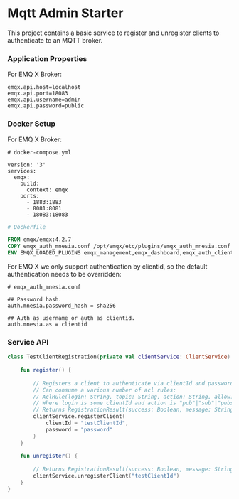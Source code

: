 # Mqtt Admin Starter

This project contains a basic service to register and unregister clients to authenticate to an MQTT broker.

### Application Properties
For EMQ X Broker:

```properties
emqx.api.host=localhost
emqx.api.port=18083
emqx.api.username=admin
emqx.api.password=public
```

### Docker Setup
For EMQ X Broker:

```shell
# docker-compose.yml

version: '3'
services:
  emqx:
    build:
      context: emqx
    ports:
      - 1883:1883
      - 8081:8081
      - 18083:18083
```

```dockerfile
# Dockerfile

FROM emqx/emqx:4.2.7
COPY emqx_auth_mnesia.conf /opt/emqx/etc/plugins/emqx_auth_mnesia.conf
ENV EMQX_LOADED_PLUGINS emqx_management,emqx_dashboard,emqx_auth_clientid,emqx_auth_mnesia
```

For EMQ X we only support authentication by clientid, so the default authentication needs to be overridden:
```shell
# emqx_auth_mnesia.conf

## Password hash.
auth.mnesia.password_hash = sha256

## Auth as username or auth as clientid.
auth.mnesia.as = clientid
```

### Service API

```kotlin
class TestClientRegistration(private val clientService: ClientService) {
    
    fun register() {
        
        // Registers a client to authenticate via clientId and password. 
        // Can consume a various number of acl rules: 
        // AclRule(login: String, topic: String, action: String, allow: Boolean)
        // Where login is some clientId and action is "pub"|"sub"|"pubsub"
        // Returns RegistrationResult(success: Boolean, message: String?)
        clientService.registerClient(
            clientId = "testClientId",
            password = "password"
        )
    }
    
    fun unregister() {
        
        // Returns RegistrationResult(success: Boolean, message: String?)
        clientService.unregisterClient("testClientId") 
    }
}
```